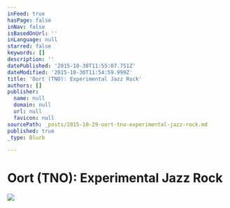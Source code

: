```yaml
---
inFeed: true
hasPage: false
inNav: false
isBasedOnUrl: ''
inLanguage: null
starred: false
keywords: []
description: ''
datePublished: '2015-10-30T11:55:07.751Z'
dateModified: '2015-10-30T11:54:59.999Z'
title: 'Oort (TNO): Experimental Jazz Rock'
authors: []
publisher:
  name: null
  domain: null
  url: null
  favicon: null
sourcePath: _posts/2015-10-29-oort-tno-experimental-jazz-rock.md
published: true
_type: Blurb

---
```

# Oort (TNO): Experimental Jazz Rock
![](https://the-grid-user-content.s3-us-west-2.amazonaws.com/69b72978-b0fd-4dcf-8eb9-9863fee1e6ef.jpg)